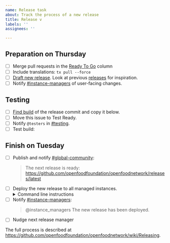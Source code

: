 ```yaml
---
name: Release task
about: Track the process of a new release
title: Release v
labels: ''
assignees: ''

---
```


## Preparation on Thursday

- [ ] Merge pull requests in the [Ready To Go] column
- [ ] Include translations: `tx pull --force`
- [ ] [Draft new release]. Look at previous [releases] for inspiration.
- [ ] Notify [#instance-managers] of user-facing changes.

## Testing

- [ ] [Find build] of the release commit and copy it below.
- [ ] Move this issue to Test Ready.
- [ ] Notify `@testers` in [#testing].
- [ ] Test build: <!-- paste build link here, e.g. https://semaphore...builds/1234 -->

## Finish on Tuesday

- [ ] Publish and notify [#global-community]:
  > The next release is ready: https://github.com/openfoodfoundation/openfoodnetwork/releases/latest
- [ ] Deploy the new release to all managed instances.
  <details><summary>Command line instructions</summary>
  <pre>
  cd ofn-install
  git pull
  ansible-playbook --limit all-prod --extra-vars "git_version=vx.y.z" playbooks/deploy.yml
  </pre>
  </details>
- [ ] Notify [#instance-managers]:
  > @instance_managers The new release has been deployed.
- [ ] Nudge next release manager

The full process is described at https://github.com/openfoodfoundation/openfoodnetwork/wiki/Releasing.

[Ready To Go]: #zenhub
[Transifex pull request]: https://github.com/openfoodfoundation/openfoodnetwork/pulls?utf8=%E2%9C%93&q=is%3Apr+is%3Aopen+head%3Atransifex
[Draft new release]: https://github.com/openfoodfoundation/openfoodnetwork/releases/new?tag=v&title=v+Code+Name&body=Congrats%0A%0ADescription%0A%0A%23%23+User+facing+changes+:eyes:%0A%0A%0A%0A%23%23+Technical+changes+:wrench:%0A%0A
[releases]: https://github.com/openfoodfoundation/openfoodnetwork/releases
[#instance-managers]: https://app.slack.com/client/T02G54U79/CG7NJ966B
[#testing]: https://openfoodnetwork.slack.com/app_redirect?channel=C02TZ6X00
[Find build]: https://semaphoreci.com/openfoodfoundation/openfoodnetwork-2/branches/master
[#global-community]: https://app.slack.com/client/T02G54U79/C59ADD8F2
